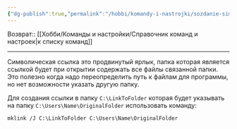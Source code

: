 ```yaml
---
{"dg-publish":true,"permalink":"/hobbi/komandy-i-nastrojki/sozdanie-simvolicheskih-ssylok/"}
---
```


Возврат:: [[Хобби/Команды и настройки/Справочник команд и настроек\|к списку команд]]

---
Символическая ссылка это продвинутый ярлык, папка которая является ссылкой будет при открытии содержать все файлы связанной папки. Это полезно когда надо переопределить путь к файлам для программы, но нет возможности указать другую папку.

Для создания ссылки в папку `C:\LinkToFolder` которая будет указывать на папку `C:\Users\Name\OriginalFolder` использовать команду:

```shell
mklink /J C:\LinkToFolder C:\Users\Name\OriginalFolder
```